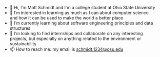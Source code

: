 - 👋 Hi, I’m Matt Schmidt and I'm a college student at Ohio State University
- 👀 I’m interested in learning as much as I can about computer science and how it can be used to make the world a better place
- 🌱 I’m currently learning about software engineering principles and data structures
- 💞️ I’m looking to find internships and collaborate on any interesting projects, but especially on anything related to the environment or sustainability
- 📫 How to reach me: my email is schmidt.1234@osu.edu

<!---
schmidt123420/schmidt123420 is a ✨ special ✨ repository because its `README.md` (this file) appears on your GitHub profile.
You can click the Preview link to take a look at your changes.
--->
